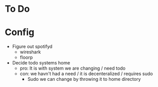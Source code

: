 # To Do
# Config
- Figure out spotifyd
    - wireshark
    - floorp
- Decide todo systems home
    - pro: It is with system we are changing / need todo
    - con: we havn't had a need / it is decenteralized / requires sudo
        - Sudo we can change by throwing it to home directory
